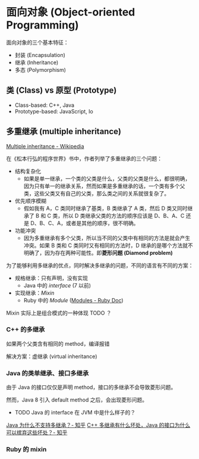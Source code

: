 # 面向对象 (Object-oriented Programming)

面向对象的三个基本特征：

+ 封装 (Encapsulation)
+ 继承 (Inheritance)
+ 多态 (Polymorphism)

## 类 (Class) vs 原型 (Prototype)

+ Class-based: C++, Java
+ Prototype-based: JavaScript, Io

## 多重继承 (multiple inheritance)

[Multiple inheritance - Wikipedia](https://en.wikipedia.org/wiki/Multiple_inheritance)

在《松本行弘的程序世界》书中，作者列举了多重继承的三个问题：

+ 结构复杂化
  + 如果是单一继承，一个类的父类是什么，父类的父类是什么，都很明确，因为只有单一的继承关系，然而如果是多重继承的话，一个类有多个父类，这些父类又有自己的父类，那么类之间的关系就很复杂了。
+ 优先顺序模糊
  + 假如我有 A，C 类同时继承了基类，B 类继承了 A 类，然后 D 类又同时继承了 B 和 C 类，所以 D 类继承父类的方法的顺序应该是 D、B、A、C 还是 D、B、C、A，或者是其他的顺序，很不明确。
+ 功能冲突
  + 因为多重继承有多个父类，所以当不同的父类中有相同的方法是就会产生冲突。如果 B 类和 C 类同时又有相同的方法时，D 继承的是哪个方法就不明确了，因为存在两种可能性。即**菱形问题 (Diamond problem)**

为了能够利用多继承的优点，同时解决多继承的问题，不同的语言有不同的方案：

+ 规格继承：只有声明，没有实现
  + Java 中的 _interface_ (7 以前)
+ 实现继承：_Mixin_
  + Ruby 中的 _Module_ ([Modules - Ruby Doc](https://ruby-doc.org/core-2.6/doc/syntax/modules_and_classes_rdoc.html))

Mixin 实际上是组合模式的一种体现 TODO ？

### C++ 的多继承

如果两个父类含有相同的 method，编译报错

解决方案：虚继承 (virtual inheritance)

### Java 的类单继承、接口多继承

由于 Java 的接口仅仅是声明 method，接口的多继承不会导致菱形问题。

然而，Java 8 引入 default method 之后，会出现菱形问题。

+ TODO Java 的 interface 在 JVM 中是什么样子的？

[Java 为什么不支持多继承？- 知乎](https://www.zhihu.com/question/24317891)
[C++ 多继承有什么坏处，Java 的接口为什么可以摈弃这些坏处？- 知乎](https://www.zhihu.com/question/31377101)

### Ruby 的 mixin